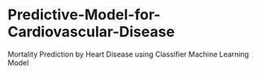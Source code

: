 # Predictive-Model-for-Cardiovascular-Disease
Mortality Prediction by Heart Disease using Classifier Machine Learning Model
